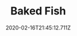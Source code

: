 ---
templateKey: blog-post
title: Baked Fish
type: cooking
energy: 75
health: 33
description: Baked fish on a bed of herbs. 
featuredpost: false
date: 2020-02-16T21:45:12.711Z
featuredimage: /img/Baked_Fish.png
sellPrice: 100
tags:
  - Sunfish
  - Bream
  - Wheat Flour
  - edible
---
